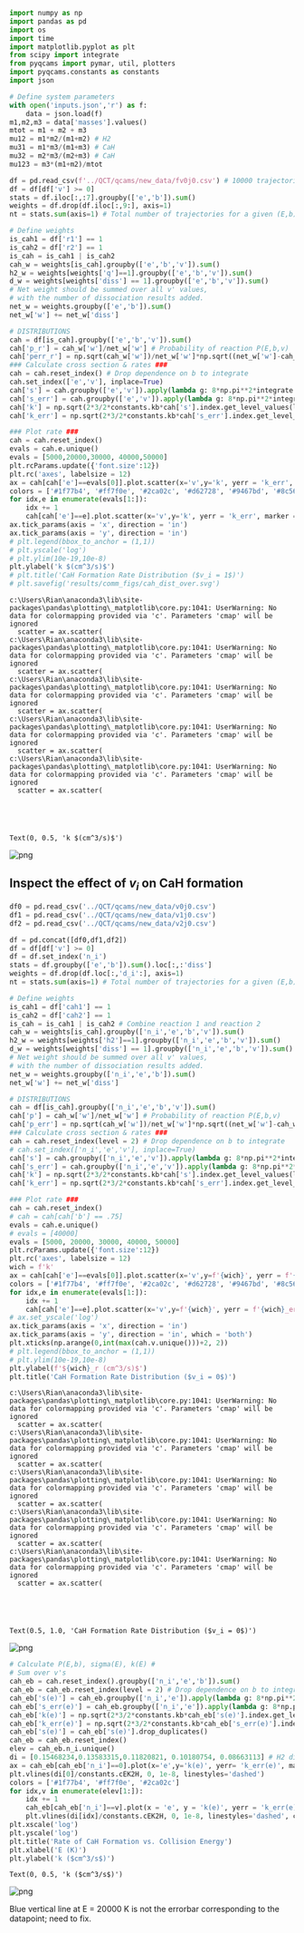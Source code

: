 ```python
import numpy as np
import pandas as pd
import os
import time
import matplotlib.pyplot as plt
from scipy import integrate
from pyqcams import pymar, util, plotters
import pyqcams.constants as constants
import json
```


```python
# Define system parameters
with open('inputs.json','r') as f:
    data = json.load(f)
m1,m2,m3 = data['masses'].values()
mtot = m1 + m2 + m3
mu12 = m1*m2/(m1+m2) # H2
mu31 = m1*m3/(m1+m3) # CaH
mu32 = m2*m3/(m2+m3) # CaH
mu123 = m3*(m1+m2)/mtot
```


```python
df = pd.read_csv(f'../QCT/qcams/new_data/fv0j0.csv') # 10000 trajectories per impact parameter
df = df[df['v'] >= 0]
stats = df.iloc[:,:7].groupby(['e','b']).sum()
weights = df.drop(df.iloc[:,9:], axis=1)
nt = stats.sum(axis=1) # Total number of trajectories for a given (E,b)
```


```python
# Define weights 
is_cah1 = df['r1'] == 1 
is_cah2 = df['r2'] == 1
is_cah = is_cah1 | is_cah2
cah_w = weights[is_cah].groupby(['e','b','v']).sum()
h2_w = weights[weights['q']==1].groupby(['e','b','v']).sum()
d_w = weights[weights['diss'] == 1].groupby(['e','b','v']).sum()
# Net weight should be summed over all v' values, 
# with the number of dissociation results added.
net_w = weights.groupby(['e','b']).sum()
net_w['w'] += net_w['diss']
```


```python
# DISTRIBUTIONS
cah = df[is_cah].groupby(['e','b','v']).sum()
cah['p_r'] = cah_w['w']/net_w['w'] # Probability of reaction P(E,b,v)
cah['perr_r'] = np.sqrt(cah_w['w'])/net_w['w']*np.sqrt((net_w['w']-cah_w['w'])/net_w['w'])
### Calculate cross section & rates ### 
cah = cah.reset_index() # Drop dependence on b to integrate
cah.set_index(['e','v'], inplace=True)
cah['s'] = cah.groupby(['e','v']).apply(lambda g: 8*np.pi**2*integrate.trapz(g.p_r*g.b, x=g.b))
cah['s_err'] = cah.groupby(['e','v']).apply(lambda g: 8*np.pi**2*integrate.trapz(g.perr_r*g.b, x=g.b))
cah['k'] = np.sqrt(2*3/2*constants.kb*cah['s'].index.get_level_values(level = 'e')/mu123)*cah['s']*constants.autocm**3/constants.ttos
cah['k_err'] = np.sqrt(2*3/2*constants.kb*cah['s_err'].index.get_level_values(level = 'e')/mu123)*cah['s_err']*constants.autocm**3/constants.ttos

### Plot rate ###
cah = cah.reset_index()
evals = cah.e.unique()
evals = [5000,20000,30000, 40000,50000]
plt.rcParams.update({'font.size':12})
plt.rc('axes', labelsize = 12)
ax = cah[cah['e']==evals[0]].plot.scatter(x='v',y='k', yerr = 'k_err', marker ='.', label = f'{evals[0]} K')
colors = ['#1f77b4', '#ff7f0e', '#2ca02c', '#d62728', '#9467bd', '#8c564b', '#e377c2', '#7f7f7f', '#bcbd22', '#17becf']
for idx,e in enumerate(evals[1:]): 
    idx += 1
    cah[cah['e']==e].plot.scatter(x='v',y='k', yerr = 'k_err', marker ='.', label = f'{e} K', c = colors[idx], ax=ax)
ax.tick_params(axis = 'x', direction = 'in')
ax.tick_params(axis = 'y', direction = 'in')
# plt.legend(bbox_to_anchor = (1,1))
# plt.yscale('log')
# plt.ylim(10e-19,10e-8)
plt.ylabel('k $(cm^3/s)$')
# plt.title('CaH Formation Rate Distribution ($v_i = 1$)')
# plt.savefig('results/comm_figs/cah_dist_over.svg')

```

    c:\Users\Rian\anaconda3\lib\site-packages\pandas\plotting\_matplotlib\core.py:1041: UserWarning: No data for colormapping provided via 'c'. Parameters 'cmap' will be ignored
      scatter = ax.scatter(
    c:\Users\Rian\anaconda3\lib\site-packages\pandas\plotting\_matplotlib\core.py:1041: UserWarning: No data for colormapping provided via 'c'. Parameters 'cmap' will be ignored
      scatter = ax.scatter(
    c:\Users\Rian\anaconda3\lib\site-packages\pandas\plotting\_matplotlib\core.py:1041: UserWarning: No data for colormapping provided via 'c'. Parameters 'cmap' will be ignored
      scatter = ax.scatter(
    c:\Users\Rian\anaconda3\lib\site-packages\pandas\plotting\_matplotlib\core.py:1041: UserWarning: No data for colormapping provided via 'c'. Parameters 'cmap' will be ignored
      scatter = ax.scatter(
    c:\Users\Rian\anaconda3\lib\site-packages\pandas\plotting\_matplotlib\core.py:1041: UserWarning: No data for colormapping provided via 'c'. Parameters 'cmap' will be ignored
      scatter = ax.scatter(





    Text(0, 0.5, 'k $(cm^3/s)$')




    
![png](analysis_files/analysis_4_2.png)
    


## Inspect the effect of $v_i$ on CaH formation


```python
df0 = pd.read_csv('../QCT/qcams/new_data/v0j0.csv')
df1 = pd.read_csv('../QCT/qcams/new_data/v1j0.csv')
df2 = pd.read_csv('../QCT/qcams/new_data/v2j0.csv')
```


```python
df = pd.concat([df0,df1,df2])
df = df[df['v'] >= 0]
df = df.set_index('n_i')
stats = df.groupby(['e','b']).sum().loc[:,:'diss']
weights = df.drop(df.loc[:,'d_i':], axis=1)
nt = stats.sum(axis=1) # Total number of trajectories for a given (E,b)
```


```python
# Define weights 
is_cah1 = df['cah1'] == 1 
is_cah2 = df['cah2'] == 1
is_cah = is_cah1 | is_cah2 # Combine reaction 1 and reaction 2
cah_w = weights[is_cah].groupby(['n_i','e','b','v']).sum()
h2_w = weights[weights['h2']==1].groupby(['n_i','e','b','v']).sum()
d_w = weights[weights['diss'] == 1].groupby(['n_i','e','b','v']).sum()
# Net weight should be summed over all v' values, 
# with the number of dissociation results added.
net_w = weights.groupby(['n_i','e','b']).sum()
net_w['w'] += net_w['diss']
```


```python
# DISTRIBUTIONS
cah = df[is_cah].groupby(['n_i','e','b','v']).sum()
cah['p'] = cah_w['w']/net_w['w'] # Probability of reaction P(E,b,v)
cah['p_err'] = np.sqrt(cah_w['w'])/net_w['w']*np.sqrt((net_w['w']-cah_w['w'])/net_w['w'])
### Calculate cross section & rates ### 
cah = cah.reset_index(level = 2) # Drop dependence on b to integrate
# cah.set_index(['n_i','e','v'], inplace=True)
cah['s'] = cah.groupby(['n_i','e','v']).apply(lambda g: 8*np.pi**2*integrate.trapz(g.p*g.b, x=g.b))
cah['s_err'] = cah.groupby(['n_i','e','v']).apply(lambda g: 8*np.pi**2*integrate.trapz(g.p_err*g.b, x=g.b))
cah['k'] = np.sqrt(2*3/2*constants.kb*cah['s'].index.get_level_values(level = 'e')/mu123)*cah['s']*constants.autocm**3/constants.ttos
cah['k_err'] = np.sqrt(2*3/2*constants.kb*cah['s_err'].index.get_level_values(level = 'e')/mu123)*cah['s_err']*constants.autocm**3/constants.ttos
```


```python
### Plot rate ###
cah = cah.reset_index() 
# cah = cah[cah['b'] == .75]
evals = cah.e.unique()
# evals = [40000]
evals = [5000, 20000, 30000, 40000, 50000]
plt.rcParams.update({'font.size':12})
plt.rc('axes', labelsize = 12)
wich = f'k'
ax = cah[cah['e']==evals[0]].plot.scatter(x='v',y=f'{wich}', yerr = f'{wich}_err', marker ='.', label = f'{evals[0]} K')
colors = ['#1f77b4', '#ff7f0e', '#2ca02c', '#d62728', '#9467bd', '#8c564b', '#e377c2', '#7f7f7f', '#bcbd22', '#17becf']
for idx,e in enumerate(evals[1:]): 
    idx += 1
    cah[cah['e']==e].plot.scatter(x='v',y=f'{wich}', yerr = f'{wich}_err', marker ='.', label = f'{e} K', c = colors[idx], ax=ax)
# ax.set_yscale('log')
ax.tick_params(axis = 'x', direction = 'in')
ax.tick_params(axis = 'y', direction = 'in', which = 'both')
plt.xticks(np.arange(0,int(max(cah.v.unique()))+2, 2))
# plt.legend(bbox_to_anchor = (1,1))
# plt.ylim(10e-19,10e-8)
plt.ylabel(f'${wich}_r (cm^3/s)$')
plt.title('CaH Formation Rate Distribution ($v_i = 0$)')
```

    c:\Users\Rian\anaconda3\lib\site-packages\pandas\plotting\_matplotlib\core.py:1041: UserWarning: No data for colormapping provided via 'c'. Parameters 'cmap' will be ignored
      scatter = ax.scatter(
    c:\Users\Rian\anaconda3\lib\site-packages\pandas\plotting\_matplotlib\core.py:1041: UserWarning: No data for colormapping provided via 'c'. Parameters 'cmap' will be ignored
      scatter = ax.scatter(
    c:\Users\Rian\anaconda3\lib\site-packages\pandas\plotting\_matplotlib\core.py:1041: UserWarning: No data for colormapping provided via 'c'. Parameters 'cmap' will be ignored
      scatter = ax.scatter(
    c:\Users\Rian\anaconda3\lib\site-packages\pandas\plotting\_matplotlib\core.py:1041: UserWarning: No data for colormapping provided via 'c'. Parameters 'cmap' will be ignored
      scatter = ax.scatter(
    c:\Users\Rian\anaconda3\lib\site-packages\pandas\plotting\_matplotlib\core.py:1041: UserWarning: No data for colormapping provided via 'c'. Parameters 'cmap' will be ignored
      scatter = ax.scatter(





    Text(0.5, 1.0, 'CaH Formation Rate Distribution ($v_i = 0$)')




    
![png](analysis_files/analysis_10_2.png)
    



```python
# Calculate P(E,b), sigma(E), k(E) #
# Sum over v's
cah_eb = cah.reset_index().groupby(['n_i','e','b']).sum()
cah_eb = cah_eb.reset_index(level = 2) # Drop dependence on b to integrate
cah_eb['s(e)'] = cah_eb.groupby(['n_i','e']).apply(lambda g: 8*np.pi**2*integrate.trapz(g.p*g.b, x=g.b))
cah_eb['s_err(e)'] = cah_eb.groupby(['n_i','e']).apply(lambda g: 8*np.pi**2*integrate.trapz(g.p_err*g.b, x=g.b))
cah_eb['k(e)'] = np.sqrt(2*3/2*constants.kb*cah_eb['s(e)'].index.get_level_values(level = 'e')/mu123)*cah_eb['s(e)']*constants.autocm**3/constants.ttos
cah_eb['k_err(e)'] = np.sqrt(2*3/2*constants.kb*cah_eb['s_err(e)'].index.get_level_values(level = 'e')/mu123)*cah_eb['s_err(e)']*constants.autocm**3/constants.ttos
cah_eb['s(e)'] = cah_eb['s(e)'].drop_duplicates()
cah_eb = cah_eb.reset_index()
elev = cah_eb.n_i.unique()
di = [0.15468234,0.13583315,0.11820821, 0.10180754, 0.08663113] # H2 dissociation energies
ax = cah_eb[cah_eb['n_i']==0].plot(x='e',y='k(e)', yerr= 'k_err(e)', marker = '.', label = f'v = {elev[0]}')
plt.vlines(di[0]/constants.cEK2H, 0, 1e-8, linestyles='dashed')
colors = ['#1f77b4', '#ff7f0e', '#2ca02c']
for idx,v in enumerate(elev[1:]):
    idx += 1
    cah_eb[cah_eb['n_i']==v].plot(x = 'e', y = 'k(e)', yerr = 'k_err(e)', marker = '.', label = f'v = {v}', color = colors[idx], ax=ax)
    plt.vlines(di[idx]/constants.cEK2H, 0, 1e-8, linestyles='dashed', color = colors[idx])
plt.xscale('log')
plt.yscale('log')
plt.title('Rate of CaH Formation vs. Collision Energy')
plt.xlabel('E (K)')
plt.ylabel('k ($cm^3/s$)')
```




    Text(0, 0.5, 'k ($cm^3/s$)')




    
![png](analysis_files/analysis_11_1.png)
    


Blue vertical line at E = 20000 K is not the errorbar corresponding to the datapoint; need to fix. 


